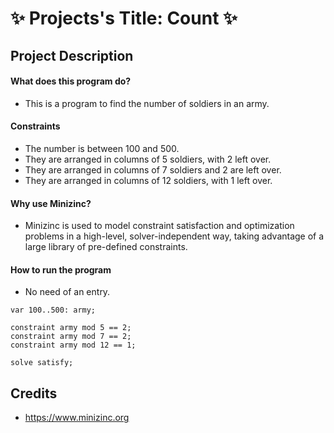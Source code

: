 # ✨ Projects's Title: Count ✨

## Project Description

#### What does this program do?
* This is a program to find the number of soldiers in an army.

#### Constraints
* The number is between 100 and 500.
* They are arranged in columns of 5 soldiers, with 2 left over.
* They are arranged in columns of 7 soldiers and 2 are left over.
* They are arranged in columns of 12 soldiers, with 1 left over.

#### Why use Minizinc?
* Minizinc is used to model constraint satisfaction and optimization problems in a high-level, solver-independent way, taking advantage of a large library of pre-defined constraints.

#### How to run the program
* No need of an entry.

```minizinc
var 100..500: army;

constraint army mod 5 == 2;
constraint army mod 7 == 2;
constraint army mod 12 == 1;

solve satisfy;
```

## Credits
* https://www.minizinc.org